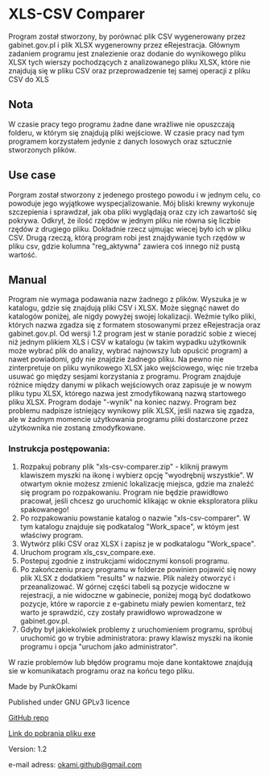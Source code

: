 # XLS-CSV Comparer

Program został stworzony, by porównać plik CSV wygenerowany przez 
gabinet.gov.pl i plik XLSX wygenerowny przez eRejestracja. Głównym zadaniem programu 
jest znalezienie oraz dodanie do wynikowego pliku XLSX tych wierszy pochodzących z 
analizowanego pliku XLSX, które nie znajdują się w pliku CSV oraz przeprowadzenie tej samej operacji
z pliku CSV do XLS

## Nota
W czasie pracy tego programu żadne dane wrażliwe nie opuszczają folderu, w którym się
znajdują pliki wejściowe. W czasie pracy nad tym programem korzystałem jedynie z 
danych losowych oraz sztucznie stworzonych plików.

## Use case
Porgram został stworzony z jedenego prostego powodu i w jednym celu, co powoduje jego
wyjątkowe wyspecjalizowanie. Mój bliski krewny wykonuje szczepienia i sprawdzał, jak oba pliki wyglądają
oraz czy ich zawartość się pokrywa. Odkrył, że ilość rzędów w jednym pliku nie równa się
liczbie rzędów z drugiego pliku. Dokładnie rzecz ujmując wiecej było ich w pliku CSV. Drugą 
rzeczą, którą program robi jest znajdywanie tych rzędów w pliku csv, gdzie kolumna "reg_aktywna"
zawiera coś innego niż pustą wartość. 

## Manual
Program nie wymaga podawania nazw żadnego z plików. Wyszuka je w katalogu, gdzie się
znajdują pliki CSV i XLSX. Może sięgnąć nawet do katalogów poniżej, ale nigdy powyżej swojej
lokalizacji. Weźmie tylko pliki, których nazwa zgadza się z formatem stosowanymi przez eRejestracja
oraz gabinet.gov.pl. Od wersji 1.2 program jest w stanie poradzić sobie z wiecej niż jednym plikiem
XLS i CSV w katalogu (w takim wypadku użytkownik może wybrać plik do analizy, wybrać najnowszy lub 
opuścić program) a nawet powiadomi, gdy nie znajdzie żadnego pliku. Na pewno nie zinterpretuje on 
pliku wynikowego XLSX jako wejściowego, więc nie trzeba usuwać go między sesjami korzystania z 
programu. Program znajduje różnice między danymi w plikach wejściowych oraz zapisuje je w nowym 
pliku typu XLSX, którego nazwa jest zmodyfikowaną nazwą startowego pliku XLSX. Program dodaje 
"-wynik" na koniec nazwy. Program bez problemu nadpisze istniejący wynikowy plik XLSX, jeśli 
nazwa się zgadza, ale w żadnym momencie użytkowania programu pliki dostarczone przez użytkownika 
nie zostaną zmodyfkowane.

### Instrukcja postępowania:
1. Rozpakuj pobrany plik "xls-csv-comparer.zip" - kliknij prawym klawiszem myszki na ikonę  i wybierz opcję "wyodrębnij 
wszystkie". W otwartym oknie możesz zmienić lokalizację miejsca, gdzie ma znaleźć się program po rozpakowaniu. Program 
nie będzie prawidłowo pracował, jeśli chcesz go uruchomić klikając w oknie eksploratora pliku spakowanego!
2. Po rozpakowaniu powstanie katalog o nazwie "xls-csv-comparer". W tym katalogu znajduje się podkatalog 
"Work_space", w któym jest właściwy program.
3. Wytwórz pliki CSV oraz XLSX i zapisz je w podkatalogu "Work_space".
4. Uruchom program xls_csv_compare.exe. 
5. Postepuj zgodnie z instrukcjami widocznymi  konsoli programu.
6. Po zakończeniu pracy programu w folderze powinien pojawić się nowy plik XLSX z dodatkiem "results" w 
nazwie. Plik należy otworzyć i przeanalizować. W górnej części tabeli są pozycje widoczne w rejestracji, 
a nie widoczne w gabinecie, poniżej mogą być dodatkowo pozycje, które w raporcie z e-gabinetu miały pewien
komentarz, też warto je sprawdzić, czy zostały prawidłowo wprowadzone w gabinet.gov.pl.
7. Gdyby był jakiekolwiek problemy z uruchomieniem programu, spróbuj uruchomić go w trybie administratora:
prawy klawisz myszki na ikonie programu i opcja "uruchom jako administrator".

W razie problemów lub błędów programu moje dane kontaktowe znajdują sie w komunikatach
programu oraz na końcu tego pliku.

Made by PunkOkami

Published under GNU GPLv3 licence

[GitHub repo](https://github.com/PunkOkami/xls_csv_comparer)

[Link do pobrania pliku exe](https://github.com/PunkOkami/xls_csv_comparer/releases)

Version: 1.2

e-mail adress: okami.github@gmail.com
